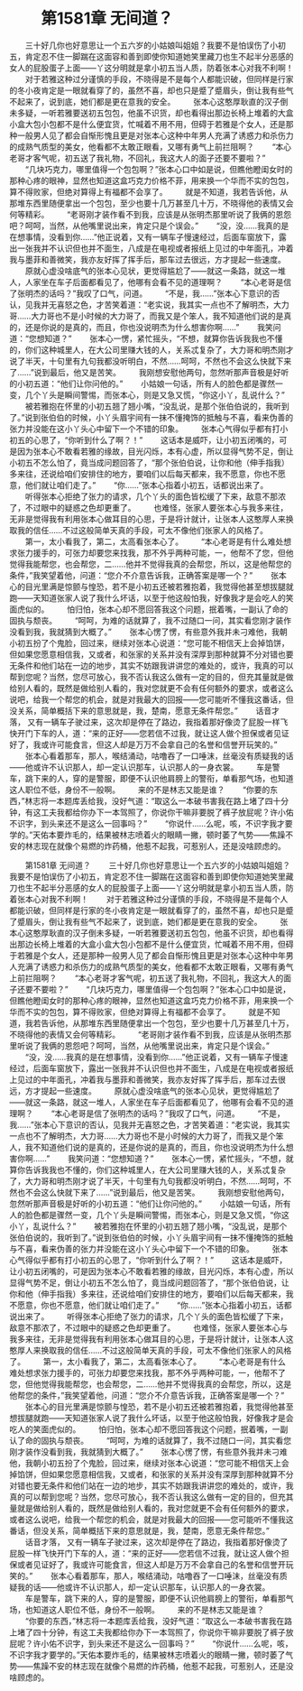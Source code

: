 # 　　第1581章 无间道？
　　三十好几你也好意思让一个五六岁的小姑娘叫姐姐？我要不是怕误伤了小初五，肯定忍不住一脚踹在这面容和善到即使你知道她笑里藏刀也生不起半分恶感的女人的屁股蛋子上面——丫这分明就是拿小初五当人质，防着张本心对我不利啊！
　　对于若雅这种过分谨慎的手段，不晓得是不是每个人都能识破，但同样是行家的冬小夜肯定是一眼就看穿了的，虽然不喜，却也只是蹙了蹙眉头，倒让我有些气不起来了，说到底，她们都是更在意我的安全。
　　张本心这憨厚耿直的汉子倒未多疑，一听若雅要送初五包包，他虽不识货，却也看得出那边长椅上堆着的大盒小盒大包小包都不是什么便宜货，忙喊着不用不用，但碍于若雅是个女人，还是那种一般男人见了都会自惭形愧且更是对张本心这种中年男人充满了诱惑力和杀伤力的成熟气质型的美女，他看都不太敢正眼看，又哪有勇气上前拦阻啊？
　　“本心老哥才客气呢，初五送了我礼物，不回礼，我这大人的面子还要不要啦？”
　　“几块巧克力，哪里值得一个包包啊？”张本心口中如是说，但瞧他瞪闺女时的那种心疼的眼神，显然也知道这盒巧克力价格不菲，用来换一个华而不实的包包，算不得败家，但绝对算得上有福都不会享了。
　　就是不知道，我若告诉他，从那堆东西里随便拿出一个包包，至少也要十几万甚至几十万，不晓得他的表情又会何等精彩。
　　“老哥刚才装作看不到我，应该是从张明杰那里听说了我俩的恩怨吧？呵呵，当然，从他嘴里说出来，肯定只是个误会。”
　　“没，没……我真的是在想事情，没看到你……”他正说着，又有一辆车子慢速经过，后面车窗放下，露出一张我并不认识但也并不面生，八成是在电视或者报纸上见过的中年面孔，冲着我与墨菲和善微笑，我亦友好挥了挥手后，那车过去很远，方才提起一些速度。
　　原就心虚没啥底气的张本心见状，更觉得尴尬了——就这一条路，就这一堆人，人家坐在车子后面都看见了，他哪有会看不见的道理啊？
　　“本心老哥是信了张明杰的话吗？”我叹了口气，问道。
　　“不是，我……”张本心下意识的否认，见我并无喜怒之色，才苦笑着道：“老实说，我其实一点也不了解明杰，大力哥……大力哥也不是小时候的大力哥了，而我又是个笨人，我不知道他们说的是真的，还是你说的是真的，而且，你也没说明杰为什么想害你啊……”
　　我笑问道：“您想知道？”
　　张本心一愣，紧忙摇头，“不想，就算你告诉我我也不懂的，你们这种城里人，在大公司里赚大钱的人，关系忒复杂了，大力哥和明杰刚才说了半天，十句里有九句我都没听明白，不然……呵呵，不然也不会这么快就下来了……”说到最后，他又是苦笑。
　　我刚想安慰他两句，忽然听那声音极是好听的小初五道：“他们让你问他的。”
　　小姑娘一句话，所有人的脸色都是骤然一变，几个丫头是瞬间警惕，而张本心，则是又急又慌，“你这小丫，乱说什么？”
　　被若雅抱在怀里的小初五翘了翘小嘴，“没乱说，是那个张伯伯说的，我听到了。”说到张伯伯的时候，小丫头眉宇间有一抹不懂掩饰的抵触与不喜，看来伪善的张力并没能在这小丫头心中留下一个不错的印象。
　　张本心气得似乎都有打小初五的心思了，“你听到什么了啊？！”
　　这话本是威吓，让小初五闭嘴的，可是因为张本心不敢看若雅的缘故，目光闪烁，本有心虚，所以显得气势不足，倒让小初五不怎么怕了，竟当成问题回答了，“那个张伯伯说，让你和他（伸手指我）多来往，还说给咱们安排住的地方，要咱们以后每天都来，我不愿意，你也不愿意，他们就让咱们走了。”
　　“你……”张本心指着小初五，话都说出来了。
　　听得张本心拒绝了张力的请求，几个丫头的面色皆松缓了下来，敌意不那浓了，不过眼中的疑惑之色却更重了。
　　也难怪，张家人要张本心与我多来往，无非是觉得我有利用张本心做耳目的心思，于是将计就计，让张本人这憨厚人来换取我的信任……不过这般简单天真的手段，可太不像他们张家人的风格了。
　　第一，太小看我了，第二，太高看张本心了。
　　“本心老哥是有什么难处想求张力援手的，可张力却要您来找我，那不外乎两种可能，一，他帮不了您，但他觉得我能帮您，也会帮您，二……他并不觉得我真的会帮您，所以，这是他帮您的条件，”我笑望着他，问道：“您介不介意告诉我，正确答案是哪一个？”
　　张本心的目光里满是惊颤与惶恐，若不是小初五还被若雅抱着，我觉得他甚至想拔腿就跑——天知道张家人说了我什么坏话，以至于他这般怕我，好像我才是会吃人的笑面虎似的。
　　怕归怕，张本心却不愿回答我这个问题，抿着嘴，一副认了命的固执与颓丧。
　　“呵呵，为难的话就算了，我不过随口一问，其实看您刚才装作没看到我，我就猜到大概了。”
　　张本心愣了愣，有些意外我并未刁难他，我朝小初五扮了个鬼脸，回过来，继续对张本心说道：“您可能不相信天上会掉馅饼，但如果您愿意相信我，又或者，和张家的关系并没有深厚到那种就算不分对错也要无条件和他们站在一边的地步，其实不妨跟我讲讲您的难处的，或许，我真的可以帮到您呢？当然，您尽可放心，我不否认我这么做有一定的目的，但充其量就是做给别人看的，既然是做给别人看的，我对您就更不会有任何额外的要求，或者这么说吧，给我一个帮您的机会，就是对我最大的回报——您可能听不懂我这番话，但没关系，简单概括下来的意思就是，我，楚南，愿意无条件帮您。”
　　话音才落， 又有一辆车子驶过来，这次却是停在了路边，我指着那好像烫了屁股一样飞快开门下车的人，道：“来的正好——您若信不过我，就让这人做个担保或者见证好了，我或许可能食言，但这人却是万万不会拿自己的名誉和信誉开玩笑的。”
　　张本心看着那车，那人，喉结涌动，咕噜吞了一口唾沫，丝毫没有质疑我的话——他或许不认识那人，却一定认识那车，认识那人的一身衣裳。
　　车是警车，跳下来的人，穿的是警服，即便不认识他肩膀上的警衔，单看那气场，也知道这人职位不低，身份不一般啊。
　　来的不是林志又能是谁？
　　“你要的东西，”林志将一本题库丢给我，没好气道：“取这么一本破书害我在路上堵了四十分钟，有这工夫我都给你办下一本驾照了，你说你干嘛非要脱了裤子放屁呢？许小佑不识字，到头来还不是这么一回事吗？”
　　“你说什……么呢，咳，不识字我才要学的。”天佑本要炸毛的，结果被林志喷着火的眼睛一撇，顿时萎了气势——焦躁不安的林志现在就像个易燃的炸药桶，他惹不起我，可惹别人，还是没啥顾虑的。

　　第1581章 无间道？
　　三十好几你也好意思让一个五六岁的小姑娘叫姐姐？我要不是怕误伤了小初五，肯定忍不住一脚踹在这面容和善到即使你知道她笑里藏刀也生不起半分恶感的女人的屁股蛋子上面——丫这分明就是拿小初五当人质，防着张本心对我不利啊！
　　对于若雅这种过分谨慎的手段，不晓得是不是每个人都能识破，但同样是行家的冬小夜肯定是一眼就看穿了的，虽然不喜，却也只是蹙了蹙眉头，倒让我有些气不起来了，说到底，她们都是更在意我的安全。
　　张本心这憨厚耿直的汉子倒未多疑，一听若雅要送初五包包，他虽不识货，却也看得出那边长椅上堆着的大盒小盒大包小包都不是什么便宜货，忙喊着不用不用，但碍于若雅是个女人，还是那种一般男人见了都会自惭形愧且更是对张本心这种中年男人充满了诱惑力和杀伤力的成熟气质型的美女，他看都不太敢正眼看，又哪有勇气上前拦阻啊？
　　“本心老哥才客气呢，初五送了我礼物，不回礼，我这大人的面子还要不要啦？”
　　“几块巧克力，哪里值得一个包包啊？”张本心口中如是说，但瞧他瞪闺女时的那种心疼的眼神，显然也知道这盒巧克力价格不菲，用来换一个华而不实的包包，算不得败家，但绝对算得上有福都不会享了。
　　就是不知道，我若告诉他，从那堆东西里随便拿出一个包包，至少也要十几万甚至几十万，不晓得他的表情又会何等精彩。
　　“老哥刚才装作看不到我，应该是从张明杰那里听说了我俩的恩怨吧？呵呵，当然，从他嘴里说出来，肯定只是个误会。”
　　“没，没……我真的是在想事情，没看到你……”他正说着，又有一辆车子慢速经过，后面车窗放下，露出一张我并不认识但也并不面生，八成是在电视或者报纸上见过的中年面孔，冲着我与墨菲和善微笑，我亦友好挥了挥手后，那车过去很远，方才提起一些速度。
　　原就心虚没啥底气的张本心见状，更觉得尴尬了——就这一条路，就这一堆人，人家坐在车子后面都看见了，他哪有会看不见的道理啊？
　　“本心老哥是信了张明杰的话吗？”我叹了口气，问道。
　　“不是，我……”张本心下意识的否认，见我并无喜怒之色，才苦笑着道：“老实说，我其实一点也不了解明杰，大力哥……大力哥也不是小时候的大力哥了，而我又是个笨人，我不知道他们说的是真的，还是你说的是真的，而且，你也没说明杰为什么想害你啊……”
　　我笑问道：“您想知道？”
　　张本心一愣，紧忙摇头，“不想，就算你告诉我我也不懂的，你们这种城里人，在大公司里赚大钱的人，关系忒复杂了，大力哥和明杰刚才说了半天，十句里有九句我都没听明白，不然……呵呵，不然也不会这么快就下来了……”说到最后，他又是苦笑。
　　我刚想安慰他两句，忽然听那声音极是好听的小初五道：“他们让你问他的。”
　　小姑娘一句话，所有人的脸色都是骤然一变，几个丫头是瞬间警惕，而张本心，则是又急又慌，“你这小丫，乱说什么？”
　　被若雅抱在怀里的小初五翘了翘小嘴，“没乱说，是那个张伯伯说的，我听到了。”说到张伯伯的时候，小丫头眉宇间有一抹不懂掩饰的抵触与不喜，看来伪善的张力并没能在这小丫头心中留下一个不错的印象。
　　张本心气得似乎都有打小初五的心思了，“你听到什么了啊？！”
　　这话本是威吓，让小初五闭嘴的，可是因为张本心不敢看若雅的缘故，目光闪烁，本有心虚，所以显得气势不足，倒让小初五不怎么怕了，竟当成问题回答了，“那个张伯伯说，让你和他（伸手指我）多来往，还说给咱们安排住的地方，要咱们以后每天都来，我不愿意，你也不愿意，他们就让咱们走了。”
　　“你……”张本心指着小初五，话都说出来了。
　　听得张本心拒绝了张力的请求，几个丫头的面色皆松缓了下来，敌意不那浓了，不过眼中的疑惑之色却更重了。
　　也难怪，张家人要张本心与我多来往，无非是觉得我有利用张本心做耳目的心思，于是将计就计，让张本人这憨厚人来换取我的信任……不过这般简单天真的手段，可太不像他们张家人的风格了。
　　第一，太小看我了，第二，太高看张本心了。
　　“本心老哥是有什么难处想求张力援手的，可张力却要您来找我，那不外乎两种可能，一，他帮不了您，但他觉得我能帮您，也会帮您，二……他并不觉得我真的会帮您，所以，这是他帮您的条件，”我笑望着他，问道：“您介不介意告诉我，正确答案是哪一个？”
　　张本心的目光里满是惊颤与惶恐，若不是小初五还被若雅抱着，我觉得他甚至想拔腿就跑——天知道张家人说了我什么坏话，以至于他这般怕我，好像我才是会吃人的笑面虎似的。
　　怕归怕，张本心却不愿回答我这个问题，抿着嘴，一副认了命的固执与颓丧。
　　“呵呵，为难的话就算了，我不过随口一问，其实看您刚才装作没看到我，我就猜到大概了。”
　　张本心愣了愣，有些意外我并未刁难他，我朝小初五扮了个鬼脸，回过来，继续对张本心说道：“您可能不相信天上会掉馅饼，但如果您愿意相信我，又或者，和张家的关系并没有深厚到那种就算不分对错也要无条件和他们站在一边的地步，其实不妨跟我讲讲您的难处的，或许，我真的可以帮到您呢？当然，您尽可放心，我不否认我这么做有一定的目的，但充其量就是做给别人看的，既然是做给别人看的，我对您就更不会有任何额外的要求，或者这么说吧，给我一个帮您的机会，就是对我最大的回报——您可能听不懂我这番话，但没关系，简单概括下来的意思就是，我，楚南，愿意无条件帮您。”
　　话音才落， 又有一辆车子驶过来，这次却是停在了路边，我指着那好像烫了屁股一样飞快开门下车的人，道：“来的正好——您若信不过我，就让这人做个担保或者见证好了，我或许可能食言，但这人却是万万不会拿自己的名誉和信誉开玩笑的。”
　　张本心看着那车，那人，喉结涌动，咕噜吞了一口唾沫，丝毫没有质疑我的话——他或许不认识那人，却一定认识那车，认识那人的一身衣裳。
　　车是警车，跳下来的人，穿的是警服，即便不认识他肩膀上的警衔，单看那气场，也知道这人职位不低，身份不一般啊。
　　来的不是林志又能是谁？
　　“你要的东西，”林志将一本题库丢给我，没好气道：“取这么一本破书害我在路上堵了四十分钟，有这工夫我都给你办下一本驾照了，你说你干嘛非要脱了裤子放屁呢？许小佑不识字，到头来还不是这么一回事吗？”
　　“你说什……么呢，咳，不识字我才要学的。”天佑本要炸毛的，结果被林志喷着火的眼睛一撇，顿时萎了气势——焦躁不安的林志现在就像个易燃的炸药桶，他惹不起我，可惹别人，还是没啥顾虑的。
